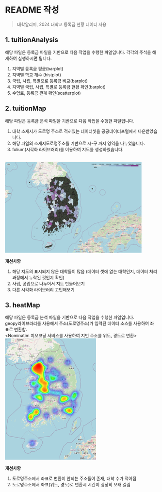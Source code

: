 # README 작성
> 대학알리미, 2024 대학교 등록금 현황 데이터 사용

## 1. tuitionAnalysis
해당 파일은 등록금 파일을 기반으로 다음 작업을 수행한 파일입니다.
각각의 주석을 해제하여 실행하시면 됩니다.
1. 지역별 등록금 평균(barplot)
2. 지역별 학교 개수 (histplot)
3. 국립, 사립, 특별으로 등록금 비교(barplot)
4. 지역별 국립, 사립, 특별로 등록금 현황 확인(barplot)
5. 수업료, 등록금 관계 확인(scatterplot)

## 2. tuitionMap
해당 파일은 등록금 분석 파일을 기반으로 다음 작업을 수행한 파일입니다.
1. 대학 소재지가 도로명 주소로 적혀있는 데이터셋을 공공데이터포털에서 다운받았습니다.
2. 해당 파일의 소재지도로명주소를 기반으로 시-구 까지 영역을 나누었습니다.
3. folium(시각화 라이브러리)를 이용하여 지도를 생성하였습니다.
<BR>
<img src="tuitionMap_result.png" width="450" height="300"/>
<BR>

**개선사항**
1. 해당 지도의 표시되지 않은 대학들이 많음
(데이터 셋에 없는 대학인지, 데이터 처리 과정에서 누락된 것인지 확인)
2. 사립, 공립으로 나누어서 지도 만들어보기
3. 다른 시각화 라이브러리 고민해보기

## 3. heatMap
해당 파일은 등록금 분석 파일을 기반으로 다음 작업을 수행한 파일입니다.
<BR>
geopy라이브러리를 사용해서 주소(도로명주소)가 입력된 데이터 소스를 사용하여 좌표로 변환함.
<BR><Nominatim 지오코딩 서비스를 사용하여 지번 주소를 위도, 경도로 변환>
<BR>
<img src="tuitionHeatMap_result.png" width="300" height="400"/>

**개선사항**
1. 도로명주소에서 좌표로 변환이 안되는 주소들이 존재, 대학 수가 적어짐
2. 도로명주소에서 좌표(위도, 경도)로 변환시 시간이 굉장히 오래 걸림
